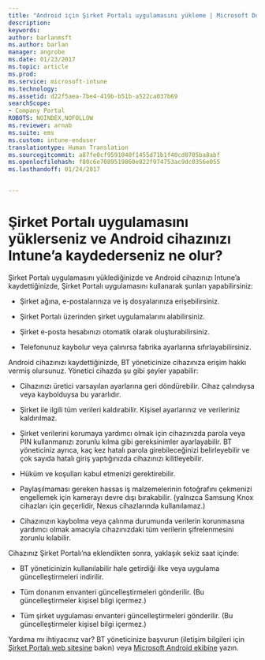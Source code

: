 ```yaml
---
title: "Android için Şirket Portalı uygulamasını yükleme | Microsoft Docs"
description: 
keywords: 
author: barlanmsft
ms.author: barlan
manager: angrobe
ms.date: 01/23/2017
ms.topic: article
ms.prod: 
ms.service: microsoft-intune
ms.technology: 
ms.assetid: d22f5aea-7be4-419b-b51b-a522ca037b69
searchScope:
- Company Portal
ROBOTS: NOINDEX,NOFOLLOW
ms.reviewer: arnab
ms.suite: ems
ms.custom: intune-enduser
translationtype: Human Translation
ms.sourcegitcommit: a87fe0cf9591040f1455d71b1f40cd0705ba8abf
ms.openlocfilehash: f80c6e7089519860e822f974753ac9dc0356e055
ms.lasthandoff: 01/24/2017


---
```


# <a name="what-happens-if-you-install-the-company-portal-app-and-enroll-your-android-device-in-intune"></a>Şirket Portalı uygulamasını yüklerseniz ve Android cihazınızı Intune’a kaydederseniz ne olur?

Şirket Portalı uygulamasını yüklediğinizde ve Android cihazınızı Intune’a kaydettiğinizde, Şirket Portalı uygulamasını kullanarak şunları yapabilirsiniz:

-   Şirket ağına, e-postalarınıza ve iş dosyalarınıza erişebilirsiniz.

-   Şirket Portalı üzerinden şirket uygulamalarını alabilirsiniz.

-   Şirket e-posta hesabınızı otomatik olarak oluşturabilirsiniz.

-   Telefonunuz kaybolur veya çalınırsa fabrika ayarlarına sıfırlayabilirsiniz.

Android cihazınızı kaydettiğinizde, BT yöneticinize cihazınıza erişim hakkı vermiş olursunuz. Yönetici cihazda şu gibi şeyler yapabilir:

-   Cihazınızı üretici varsayılan ayarlarına geri döndürebilir. Cihaz çalındıysa veya kaybolduysa bu yararlıdır.

-   Şirket ile ilgili tüm verileri kaldırabilir. Kişisel ayarlarınız ve verileriniz kaldırılmaz.

-   Şirket verilerini korumaya yardımcı olmak için cihazınızda parola veya PIN kullanmanızı zorunlu kılma gibi gereksinimler ayarlayabilir. BT yöneticiniz ayrıca, kaç kez hatalı parola girebileceğinizi belirleyebilir ve çok sayıda hatalı giriş yaptığınızda cihazınızı kilitleyebilir.

-   Hüküm ve koşulları kabul etmenizi gerektirebilir.

-   Paylaşılmaması gereken hassas iş malzemelerinin fotoğrafını çekmenizi engellemek için kamerayı devre dışı bırakabilir. (yalnızca Samsung Knox cihazları için geçerlidir, Nexus cihazlarında kullanılamaz.)

-   Cihazınızın kaybolma veya çalınma durumunda verilerin korunmasına yardımcı olmak amacıyla cihazınızdaki tüm verilerin şifrelenmesini zorunlu kılabilir.

Cihazınız Şirket Portalı’na eklendikten sonra, yaklaşık sekiz saat içinde:

-   BT yöneticinizin kullanılabilir hale getirdiği ilke veya uygulama güncelleştirmeleri indirilir.

-   Tüm donanım envanteri güncelleştirmeleri gönderilir. (Bu güncelleştirmeler kişisel bilgi içermez.)

-   Tüm şirket uygulaması envanteri güncelleştirmeleri gönderilir. (Bu güncelleştirmeler kişisel bilgi içermez.)

Yardıma mı ihtiyacınız var? BT yöneticinize başvurun (iletişim bilgileri için [Şirket Portalı web sitesine](http://portal.manage.microsoft.com) bakın) veya [Microsoft Android ekibine](mailto:wintunedroidfbk@microsoft.com) yazın.

